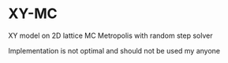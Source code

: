 # XY-MC
XY model on 2D lattice MC Metropolis with random step solver


Implementation is not optimal and should not be used my anyone
